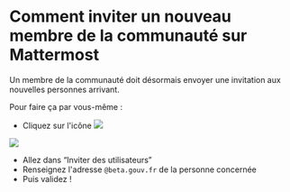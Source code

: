 # Comment inviter un nouveau membre de la communauté sur Mattermost

Un membre de la communauté doit désormais envoyer une invitation aux nouvelles personnes arrivant.

Pour faire ça par vous-même :

* Cliquez sur l'icône ![](https://lh5.googleusercontent.com/De8PjC5doIaIMGFuuR95dlnmOZWxJuHqp3BAAyiIxJMuygtt\_LWY6EUka0-mutJvKVOqTvnVL\_fTD\_lGJ8AmxzfrPXfnOoxL9eatGe1i6y8kKBPlgjvjQ\_sg8zRTEJY8ok-TfUuD)

![](https://lh5.googleusercontent.com/uXTXzsqkLKQc2t74VchYcVPy10eg3CGCq2ZP6bbcjsdLvf9zhXRBb939TeK1dLkzFEt3gMDPXZKjVeigeliN\_ZxFTDIp2xV8DYWLZWjlJ8tQRvggwUsiBGz\_8yLA4aB0KH591DW7)

* Allez dans “Inviter des utilisateurs”
* Renseignez l'adresse `@beta.gouv.fr` de la personne concernée
* Puis validez !

